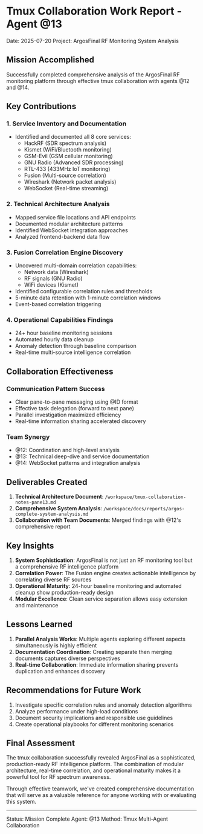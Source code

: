 # Tmux Collaboration Work Report - Agent @13
Date: 2025-07-20
Project: ArgosFinal RF Monitoring System Analysis

## Mission Accomplished

Successfully completed comprehensive analysis of the ArgosFinal RF monitoring platform through effective tmux collaboration with agents @12 and @14.

## Key Contributions

### 1. Service Inventory and Documentation
- Identified and documented all 8 core services:
  - HackRF (SDR spectrum analysis)
  - Kismet (WiFi/Bluetooth monitoring)
  - GSM-Evil (GSM cellular monitoring)
  - GNU Radio (Advanced SDR processing)
  - RTL-433 (433MHz IoT monitoring)
  - Fusion (Multi-source correlation)
  - Wireshark (Network packet analysis)
  - WebSocket (Real-time streaming)

### 2. Technical Architecture Analysis
- Mapped service file locations and API endpoints
- Documented modular architecture patterns
- Identified WebSocket integration approaches
- Analyzed frontend-backend data flow

### 3. Fusion Correlation Engine Discovery
- Uncovered multi-domain correlation capabilities:
  - Network data (Wireshark)
  - RF signals (GNU Radio)
  - WiFi devices (Kismet)
- Identified configurable correlation rules and thresholds
- 5-minute data retention with 1-minute correlation windows
- Event-based correlation triggering

### 4. Operational Capabilities Findings
- 24+ hour baseline monitoring sessions
- Automated hourly data cleanup
- Anomaly detection through baseline comparison
- Real-time multi-source intelligence correlation

## Collaboration Effectiveness

### Communication Pattern Success
- Clear pane-to-pane messaging using @ID format
- Effective task delegation (forward to next pane)
- Parallel investigation maximized efficiency
- Real-time information sharing accelerated discovery

### Team Synergy
- @12: Coordination and high-level analysis
- @13: Technical deep-dive and service documentation
- @14: WebSocket patterns and integration analysis

## Deliverables Created

1. **Technical Architecture Document**: `/workspace/tmux-collaboration-notes-pane13.md`
2. **Comprehensive System Analysis**: `/workspace/docs/reports/argos-complete-system-analysis.md`
3. **Collaboration with Team Documents**: Merged findings with @12's comprehensive report

## Key Insights

1. **System Sophistication**: ArgosFinal is not just an RF monitoring tool but a comprehensive RF intelligence platform
2. **Correlation Power**: The Fusion engine creates actionable intelligence by correlating diverse RF sources
3. **Operational Maturity**: 24-hour baseline monitoring and automated cleanup show production-ready design
4. **Modular Excellence**: Clean service separation allows easy extension and maintenance

## Lessons Learned

1. **Parallel Analysis Works**: Multiple agents exploring different aspects simultaneously is highly efficient
2. **Documentation Coordination**: Creating separate then merging documents captures diverse perspectives
3. **Real-time Collaboration**: Immediate information sharing prevents duplication and enhances discovery

## Recommendations for Future Work

1. Investigate specific correlation rules and anomaly detection algorithms
2. Analyze performance under high-load conditions
3. Document security implications and responsible use guidelines
4. Create operational playbooks for different monitoring scenarios

## Final Assessment

The tmux collaboration successfully revealed ArgosFinal as a sophisticated, production-ready RF intelligence platform. The combination of modular architecture, real-time correlation, and operational maturity makes it a powerful tool for RF spectrum awareness.

Through effective teamwork, we've created comprehensive documentation that will serve as a valuable reference for anyone working with or evaluating this system.

---
Status: Mission Complete
Agent: @13
Method: Tmux Multi-Agent Collaboration